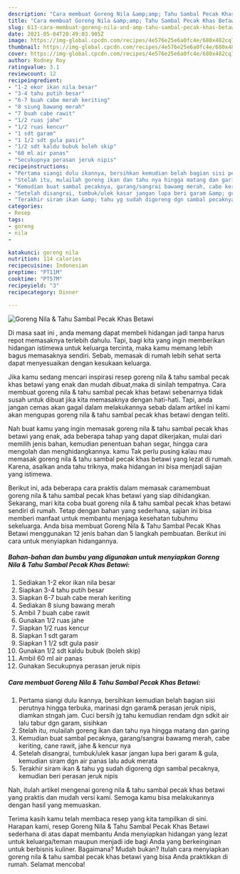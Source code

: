 ```yaml
---
description: "Cara membuat Goreng Nila &amp;amp; Tahu Sambal Pecak Khas Betawi yang lezat dan Mudah Dibuat"
title: "Cara membuat Goreng Nila &amp;amp; Tahu Sambal Pecak Khas Betawi yang lezat dan Mudah Dibuat"
slug: 613-cara-membuat-goreng-nila-and-amp-tahu-sambal-pecak-khas-betawi-yang-lezat-dan-mudah-dibuat
date: 2021-05-04T20:49:03.905Z
image: https://img-global.cpcdn.com/recipes/4e576e25e6a0fc4e/680x482cq70/goreng-nila-tahu-sambal-pecak-khas-betawi-foto-resep-utama.jpg
thumbnail: https://img-global.cpcdn.com/recipes/4e576e25e6a0fc4e/680x482cq70/goreng-nila-tahu-sambal-pecak-khas-betawi-foto-resep-utama.jpg
cover: https://img-global.cpcdn.com/recipes/4e576e25e6a0fc4e/680x482cq70/goreng-nila-tahu-sambal-pecak-khas-betawi-foto-resep-utama.jpg
author: Rodney Roy
ratingvalue: 3.1
reviewcount: 12
recipeingredient:
- "1-2 ekor ikan nila besar"
- "3-4 tahu putih besar"
- "6-7 buah cabe merah keriting"
- "8 siung bawang merah"
- "7 buah cabe rawit"
- "1/2 ruas jahe"
- "1/2 ruas kencur"
- "1 sdt garam"
- "1 1/2 sdt gula pasir"
- "1/2 sdt kaldu bubuk boleh skip"
- "60 ml air panas"
- "Secukupnya perasan jeruk nipis"
recipeinstructions:
- "Pertama siangi dulu ikannya, bersihkan kemudian belah bagian sisi perutnya hingga terbuka, marinasi dgn garam&amp; perasan jeruk nipis, diamkan stngah jam. Cuci bersih jg tahu kemudian rendam dgn sdkit air lalu tabur dgn garam, sisihkan"
- "Stelah itu, mulailah goreng ikan dan tahu nya hingga matang dan garing"
- "Kemudian buat sambal pecaknya, garang/sangrai bawamg merah, cabe keriting, cane rawit, jahe &amp; kencur nya"
- "Setelah disangrai, tumbuk/ulek kasar jangan lupa beri garam &amp; gula, kemudian siram dgn air panas lalu aduk merata"
- "Terakhir siram ikan &amp; tahu yg sudah digoreng dgn sambal pecaknya, kemudian beri perasan jeruk nipis"
categories:
- Resep
tags:
- goreng
- nila
- 

katakunci: goreng nila  
nutrition: 114 calories
recipecuisine: Indonesian
preptime: "PT11M"
cooktime: "PT57M"
recipeyield: "3"
recipecategory: Dinner

---
```



![Goreng Nila &amp; Tahu Sambal Pecak Khas Betawi](https://img-global.cpcdn.com/recipes/4e576e25e6a0fc4e/680x482cq70/goreng-nila-tahu-sambal-pecak-khas-betawi-foto-resep-utama.jpg)

Di masa  saat ini , anda memang dapat membeli hidangan jadi tanpa harus repot memasaknya terlebih dahulu. Tapi, bagi kita yang ingin memberikan hidangan istimewa untuk keluarga tercinta, maka kamu memang lebih bagus memasaknya sendiri. Sebab, memasak di rumah lebih sehat serta dapat menyesuaikan dengan kesukaan keluarga.

Jika kamu sedang mencari inspirasi resep goreng nila &amp; tahu sambal pecak khas betawi yang enak dan mudah dibuat,maka di sinilah tempatnya. Cara membuat goreng nila &amp; tahu sambal pecak khas betawi  sebenarnya tidak susah untuk dibuat jika kita memasaknya dengan hati-hati. Tapi, anda jangan cemas akan gagal dalam melakukannya 
sebab dalam artikel ini kami akan mengupas goreng nila &amp; tahu sambal pecak khas betawi dengan teliti.  



Nah buat kamu yang ingin memasak goreng nila &amp; tahu sambal pecak khas betawi yang enak, ada beberapa tahap yang dapat dikerjakan, mulai dari memilih jenis bahan, kemudian penentuan bahan segar, hingga cara mengolah dan menghidangkannya. kamu Tak perlu pusing kalau mau memasak goreng nila &amp; tahu sambal pecak khas betawi yang lezat di rumah. Karena, asalkan anda  tahu triknya, maka hidangan ini bisa menjadi sajian yang istimewa.

Berikut ini, ada beberapa cara praktis  dalam memasak caramembuat goreng nila &amp; tahu sambal pecak khas betawi yang siap dihidangkan. Sekarang, mari kita coba buat goreng nila &amp; tahu sambal pecak khas betawi sendiri di rumah. Tetap dengan bahan yang sederhana, sajian ini bisa memberi manfaat untuk membantu menjaga kesehatan tubuhmu sekeluarga. Anda bisa membuat Goreng Nila &amp; Tahu Sambal Pecak Khas Betawi menggunakan 12 jenis bahan dan 5 langkah pembuatan. Berikut ini cara untuk menyiapkan hidangannya.

<!--inarticleads1-->

##### Bahan-bahan dan bumbu yang digunakan untuk menyiapkan Goreng Nila &amp; Tahu Sambal Pecak Khas Betawi:

1. Sediakan 1-2 ekor ikan nila besar
1. Siapkan 3-4 tahu putih besar
1. Siapkan 6-7 buah cabe merah keriting
1. Sediakan 8 siung bawang merah
1. Ambil 7 buah cabe rawit
1. Gunakan 1/2 ruas jahe
1. Siapkan 1/2 ruas kencur
1. Siapkan 1 sdt garam
1. Siapkan 1 1/2 sdt gula pasir
1. Gunakan 1/2 sdt kaldu bubuk (boleh skip)
1. Ambil 60 ml air panas
1. Gunakan Secukupnya perasan jeruk nipis




<!--inarticleads2-->

##### Cara membuat Goreng Nila &amp; Tahu Sambal Pecak Khas Betawi:

1. Pertama siangi dulu ikannya, bersihkan kemudian belah bagian sisi perutnya hingga terbuka, marinasi dgn garam&amp; perasan jeruk nipis, diamkan stngah jam. Cuci bersih jg tahu kemudian rendam dgn sdkit air lalu tabur dgn garam, sisihkan
1. Stelah itu, mulailah goreng ikan dan tahu nya hingga matang dan garing
1. Kemudian buat sambal pecaknya, garang/sangrai bawamg merah, cabe keriting, cane rawit, jahe &amp; kencur nya
1. Setelah disangrai, tumbuk/ulek kasar jangan lupa beri garam &amp; gula, kemudian siram dgn air panas lalu aduk merata
1. Terakhir siram ikan &amp; tahu yg sudah digoreng dgn sambal pecaknya, kemudian beri perasan jeruk nipis




Nah, itulah artikel mengenai  goreng nila &amp; tahu sambal pecak khas betawi  yang praktis dan mudah versi kami. Semoga kamu bisa melakukannya dengan hasil yang memuaskan. 

Terima kasih kamu telah membaca resep yang kita tampilkan di sini. Harapan kami, resep  Goreng Nila &amp; Tahu Sambal Pecak Khas Betawi sederhana di atas dapat membantu Anda menyiapkan hidangan yang lezat untuk keluarga/teman maupun menjadi ide bagi Anda yang berkeinginan untuk berbisnis kuliner. Bagaimana? Mudah bukan? Itulah cara menyiapkan goreng nila &amp; tahu sambal pecak khas betawi yang bisa Anda praktikkan di rumah. Selamat mencoba!

